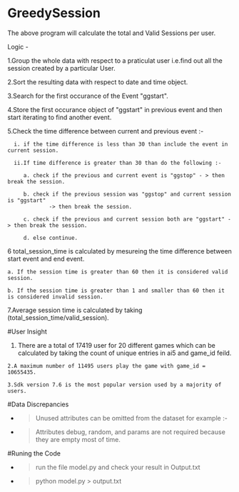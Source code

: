 # GreedySession

The above program will calculate the total and Valid Sessions per user.

Logic - 

1.Group the whole data with respect to a praticulat user i.e.find out all the session created by a particular User.

2.Sort the resulting data with respect to date and time object.

3.Search for the first occurance of the Event "ggstart".

4.Store the first occurance object of "ggstart" in previous event and then start iterating to find another event.

5.Check the time difference between current and previous event :-
  
      i. if the time difference is less than 30 than include the event in current session.
  
      ii.If time difference is greater than 30 than do the following :-
   
         a. check if the previous and current event is "ggstop" - > then break the session.
   
         b. check if the previous session was "ggstop" and current session is "ggstart"
                 -> then break the session.
   
         c. check if the previous and current session both are "ggstart" -> then break the session.
   
         d. else continue.
   
6 total_session_time is calculated by mesureing the time difference between start event and end event.

    a. If the session time is greater than 60 then it is considered valid session.
  
    b. If the session time is greater than 1 and smaller than 60 then it is considered invalid session.
  
7.Average session time is calculated by taking (total_session_time/valid_session).

#User Insight

  1. There are a total of 17419 user for 20 different games which can be calculated by taking the count of unique entries in      ai5 and game_id feild.
  
    2.A maximum number of 11495 users play the game with game_id = 10655435.
  
    3.Sdk version 7.6 is the most popular version used by a majority of users.
  
#Data Discrepancies
  
- >Unused attributes can be omitted from the dataset for example :-
         
- >Attributes debug, random, and params are not required because they are empty most of time.

#Runing the Code

- > run the file model.py and check your result in Output.txt

- > python model.py > output.txt

